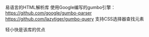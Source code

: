 易语言的HTML解析库
使用Google编写的gumbo引擎：https://github.com/google/gumbo-parser https://github.com/lazytiger/gumbo-query
支持CSS选择器查找元素

轻小快是该库的优点

